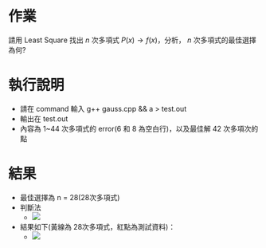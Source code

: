 # 作業
請用 Least Square 找出 $n$ 次多項式 $P(x)\to f(x)$，分析， $n$ 次多項式的最佳選擇為何?

# 執行說明
* 請在 command 輸入 g++ gauss.cpp && a > test.out
* 輸出在 test.out
* 內容為 1~44 次多項式的 error(6 和 8 為空白行)，以及最佳解 42 次多項次的點

# 結果
* 最佳選擇為 n = 28(28次多項式)
* 判斷法
    * ![](https://i.imgur.com/6MkjjEh.png)
* 結果如下(黃線為 28次多項式，紅點為測試資料)：
    * ![](https://i.imgur.com/0aGwsRk.png)